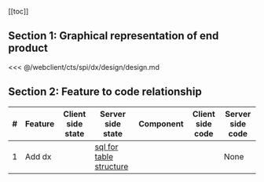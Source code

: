 [[toc]]

## Section 1: Graphical representation of end product

<<< @/webclient/cts/spi/dx/design/design.md

## Section 2: Feature to code relationship

| #   | Feature | Client side state | Server side state                                                                                                                                | Component | Client side code | Server side code |
| --- | ------- | ----------------- | ------------------------------------------------------------------------------------------------------------------------------------------------ | --------- | ---------------- | ---------------- |
| 1   | Add dx  |                   | [sql for table structure](https://github.com/savantcare/emr/blob/master/webclient/cts/spi/dx/db/structure/sc_dx/structure-gen-on-2020-07-01.sql) |           |                  | None             |
